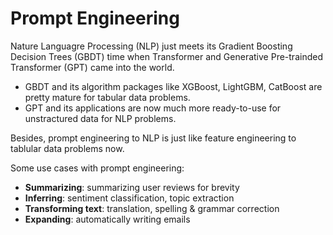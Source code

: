 # Prompt Engineering

Nature Languagre Processing (NLP) just meets its Gradient Boosting Decision Trees (GBDT) time when Transformer and Generative Pre-trainded Transformer (GPT) came into the world.

- GBDT and its algorithm packages like XGBoost, LightGBM, CatBoost are pretty mature for tabular data problems.
- GPT and its applications are now much more ready-to-use for unstractured data for NLP problems.

Besides, prompt engineering to NLP is just like feature engineering to tablular data problems now. 

Some use cases with prompt engineering:

- **Summarizing**: summarizing user reviews for brevity
- **Inferring**: sentiment classification, topic extraction
- **Transforming text**: translation, spelling & grammar correction
- **Expanding**: automatically writing emails


